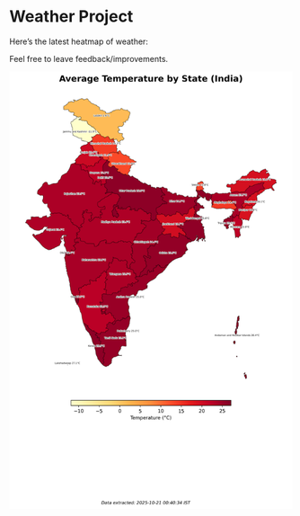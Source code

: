 # Weather Project

Here’s the latest heatmap of weather:

Feel free to leave feedback/improvements.

![India Heatmap](docs/assets/india_heatmap.png?v=F6892C)
